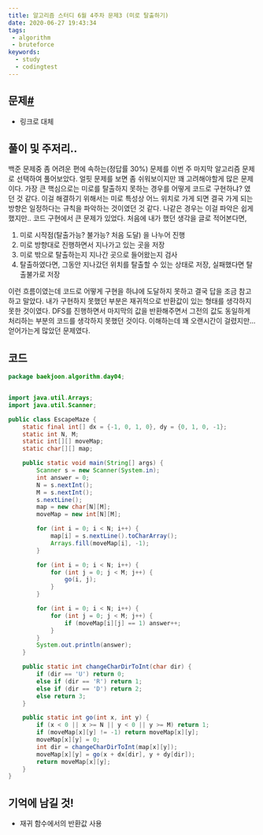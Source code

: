 ```yaml
---
title: 알고리즘 스터디 6월 4주차 문제3 (미로 탈출하기)
date: 2020-06-27 19:43:34
tags:
 - algorithm
 - bruteforce
keywords:
  - study
  - codingtest
---
```


## 문제[#](https://www.acmicpc.net/problem/17090)

- 링크로 대체

## 풀이 및 주저리..

백준 문제중 좀 어려운 편에 속하는(정답률 30%) 문제를 이번 주 마지막 알고리즘 문제로 선택하여 풀어보았다. 얼핏 문제를 보면 좀 쉬워보이지만 꽤 고려해야할게 많은 문제이다. 가장 큰 핵심으로는 미로를 탈출하지 못하는 경우를 어떻게 코드로 구현하냐? 였던 것 같다. 이걸 해결하기 위해서는 미로 특성상 어느 위치로 가게 되면 결국 가게 되는 방향은 일정하다는 규칙을 파악하는 것이였던 것 같다. 나같은 경우는 이걸 파악은 쉽게했지만.. 코드 구현에서 큰 문제가 있었다. 처음에 내가 했던 생각을 글로 적어본다면, 

1. 미로 시작점(탈출가능? 불가능? 처음 도달) 을 나누어 진행
2. 미로 방향대로 진행하면서 지나가고 있는 곳을 저장
3. 미로 밖으로 탈출하는지 지나간 곳으로 들어왔는지 검사
4. 탈출하였다면, 그동안 지나갔던 위치를 탈출할 수 있는 상태로 저장, 실패했다면 탈출불가로 저장

이런 흐름이였는데 코드로 어떻게 구현을 하냐에 도달하지 못하고 결국 답을 조금 참고하고 말았다. 내가 구현하지 못했던 부분은 재귀적으로 반환값이 있는 형태를 생각하지 못한 것이였다. DFS를 진행하면서 마지막의 값을 반환해주면서 그전의 값도 동일하게 처리하는 부분의 코드를 생각하지 못했던 것이다. 이해하는데 꽤 오랜시간이 걸렸지만... 얻어가는게 많았던 문제였다.

## 코드

```java
package baekjoon.algorithm.day04;


import java.util.Arrays;
import java.util.Scanner;

public class EscapeMaze {
    static final int[] dx = {-1, 0, 1, 0}, dy = {0, 1, 0, -1};
    static int N, M;
    static int[][] moveMap;
    static char[][] map;

    public static void main(String[] args) {
        Scanner s = new Scanner(System.in);
        int answer = 0;
        N = s.nextInt();
        M = s.nextInt();
        s.nextLine();
        map = new char[N][M];
        moveMap = new int[N][M];

        for (int i = 0; i < N; i++) {
            map[i] = s.nextLine().toCharArray();
            Arrays.fill(moveMap[i], -1);
        }

        for (int i = 0; i < N; i++) {
            for (int j = 0; j < M; j++) {
                go(i, j);
            }
        }

        for (int i = 0; i < N; i++) {
            for (int j = 0; j < M; j++) {
                if (moveMap[i][j] == 1) answer++;
            }
        }
        System.out.println(answer);
    }

    public static int changeCharDirToInt(char dir) {
        if (dir == 'U') return 0;
        else if (dir == 'R') return 1;
        else if (dir == 'D') return 2;
        else return 3;
    }

    public static int go(int x, int y) {
        if (x < 0 || x >= N || y < 0 || y >= M) return 1;
        if (moveMap[x][y] != -1) return moveMap[x][y];
        moveMap[x][y] = 0;
        int dir = changeCharDirToInt(map[x][y]);
        moveMap[x][y] = go(x + dx[dir], y + dy[dir]);
        return moveMap[x][y];
    }
}
```

## 기억에 남길 것!

- 재귀 함수에서의 반환값 사용

  
